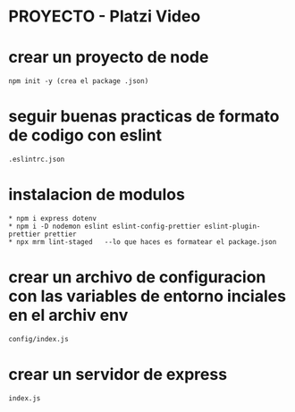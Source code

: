 # PROYECTO - Platzi Video


# crear un proyecto de node
	npm init -y (crea el package .json)

# seguir buenas practicas de formato de codigo con eslint
	.eslintrc.json

# instalacion de modulos
	* npm i express dotenv
	* npm i -D nodemon eslint eslint-config-prettier eslint-plugin-prettier prettier
	* npx mrm lint-staged	--lo que haces es formatear el package.json

# crear un archivo de configuracion con las variables de entorno inciales en el archiv env
	config/index.js

# crear un servidor de express
	index.js